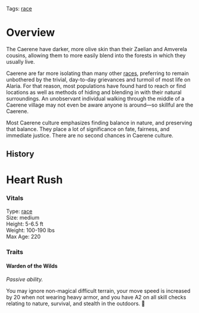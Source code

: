 Tags: [race](Races)

# Overview

The Caerene have darker, more olive skin than their Zaelian and Amverela cousins, allowing them to more easily blend into the forests in which they usually live. 

Caerene are far more isolating than many other [races](Races), preferring to remain unbothered by the trivial, day-to-day grievances and turmoil of most life on Alaria. For that reason, most populations have found hard to reach or find locations as well as methods of hiding and blending in with their natural surroundings. An unobservant individual walking through the middle of a Caerene village may not even be aware anyone is around—so skillful are the Caerene. 

Most Caerene culture emphasizes finding balance in nature, and preserving that balance. They place a lot of significance on fate, fairness, and immediate justice. There are no second chances in Caerene culture.



## History

# Heart Rush

### Vitals
Type: [race](Races)  
Size: medium  
Height: 5-6.5 ft  
Weight: 100-190 lbs  
Max Age: 220  

### Traits

#### Warden of the Wilds
*Passive ability.*

You may ignore non-magical difficult terrain, your move speed is increased by 20 when not wearing heavy armor, and you have A2 on all skill checks relating to nature, survival, and stealth in the outdoors. 